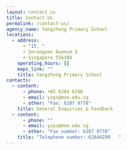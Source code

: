 ```yaml
---
layout: contact_us
title: Contact Us
permalink: /contact-us/
agency_name: Yangzheng Primary School
locations:
  - address:
      - "15, "
      - Serangoon Avenue 3
      - Singapore 556108
    operating_hours: []
    maps_link: ""
    title: Yangzheng Primary School
contacts:
  - content:
      - phone: +65 6284 6298
      - email: yzps@moe.edu.sg
      - other: "Fax: 6287 9778"
    title: General Enquiries & Feedback
  - content:
      - phone: ""
      - email: yzps@moe.edu.sg
      - other: "Fax number: 6287 9778"
    title: "Telephone number: 62846298   "
---
```

